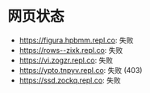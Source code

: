 # 网页状态
- https://figura.hpbmm.repl.co: 失败
- https://rows--zixk.repl.co: 失败
- https://vi.zogzr.repl.co: 失败
- https://ypto.tnpyv.repl.co: 失败 (403)
- https://ssd.zockq.repl.co: 失败

